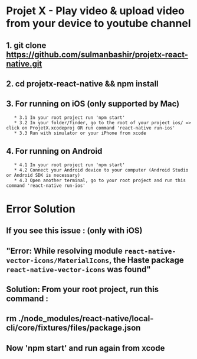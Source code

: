 # Projet X - Play video & upload video from your device to youtube channel

## 1.  git clone https://github.com/sulmanbashir/projetx-react-native.git
## 2.  cd projetx-react-native && npm install
## 3.  For running on iOS (only supported by Mac)
       * 3.1 In your root project run 'npm start' 
       * 3.2 In your folder/finder, go to the root of your project ios/ => click on ProjetX.xcodeproj OR run command 'react-native run-ios'
       * 3.3 Run with simulator or your iPhone from xcode
## 4.  For running on Android
       * 4.1 In your root project run 'npm start'
       * 4.2 Connect your Android device to your computer (Android Studio or Android SDK is necessary)
       * 4.3 Open another terminal, go to your root project and run this command 'react-native run-ios'

# __Error Solution__
## If you see this issue : (only with iOS)
## "Error: While resolving module `react-native-vector-icons/MaterialIcons`, the Haste package `react-native-vector-icons` was found"
## __Solution__: From your root project, run this command :
## rm ./node_modules/react-native/local-cli/core/__fixtures__/files/package.json
## Now 'npm start' and run again from xcode
